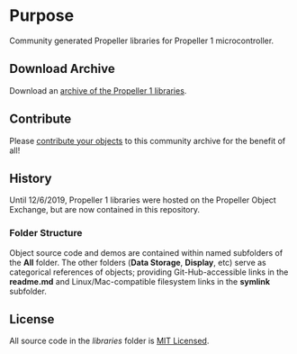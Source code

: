 # Purpose
Community generated Propeller libraries for Propeller 1 microcontroller.

## Download Archive
Download an [archive of the Propeller 1 libraries](https://github.com/parallaxinc/propeller/releases/download/OBEX-200930/P1-OBEX.zip).

## Contribute
Please [contribute your objects](https://github.com/parallaxinc/propeller/wiki/Contributing) to this community archive for the benefit of all!

## History
Until 12/6/2019, Propeller 1 libraries were hosted on the Propeller Object Exchange, but are now contained in this repository.

### Folder Structure
Object source code and demos are contained within named subfolders of the __All__ folder.  The other folders (__Data Storage__, __Display__, etc) serve as categorical references of objects; providing Git-Hub-accessible links in the __readme.md__ and Linux/Mac-compatible filesystem links in the __symlink__ subfolder.

## License
All source code in the _libraries_ folder is [MIT Licensed](https://github.com/parallaxinc/propeller/wiki/Propeller-Object-License-(MIT)).
